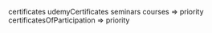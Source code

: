 certificates
udemyCertificates
seminars
courses => priority
certificatesOfParticipation => priority
